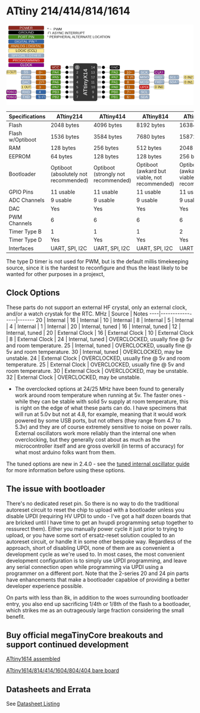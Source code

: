 # ATtiny 214/414/814/1614
![x14 Pin Mapping](ATtiny_x14.gif "Arduino Pin Mapping for ATtiny x14")

 Specifications |  ATtiny214 |  ATtiny414 |  ATtiny814  |    ATtiny1614
----------------|------------|------------|-------------|--------------
Flash           | 2048 bytes | 4096 bytes | 8192 bytes | 16384 bytes
Flash w/Optiboot| 1536 bytes | 3584 bytes | 7680 bytes | 15872 bytes
RAM             |  128 bytes |  256 bytes |  512 bytes |  2048 bytes
EEPROM          |   64 bytes |  128 bytes |  128 bytes |   256 bytes
Bootloader      | Optiboot (absolutely not recommended) | Optiboot (strongly not recommended)| Optiboot (awkard but viable, not recommended) | Optiboot (awkard but viable, not recommended)
GPIO Pins       |  11 usable |  11 usable |  11 usable |   11 usable
ADC Channels    |   9 usable |   9 usable |   9 usable |    9 usable
DAC             |        Yes |        Yes |        Yes |         Yes
PWM Channels    |          6 |          6 |          6 |           6
Timer Type B    |          1 |          1 |          1 |           2
Timer Type D    |        Yes |        Yes |        Yes |         Yes
Interfaces | UART, SPI, I2C | UART, SPI, I2C | UART, SPI, I2C | UART, SPI, I2C

The type D timer is not used for PWM, but is the default millis timekeeping source, since it is the hardest to reconfigure and thus the least likely to be wanted for other purposes in a projexct,

## Clock Options
These parts do not support an external HF crystal, only an external clock, and/or a watch crystak for the RTC.
 MHz | Source          | Notes
 ----|-----------------|-------
  20 | Internal        |
  16 | Internal        |
  10 | Internal        |
   8 | Internal        |
   5 | Internal        |
   4 | Internal        |
   1 | Internal        |
  20 | Internal, tuned |
  16 | Internal, tuned |
  12 | Internal, tuned |
  20 | External Clock  |
  16 | External Clock  |
  10 | External Clock  |
   8 | External Clock  |
  24 | Internal, tuned | OVERCLOCKED, usually fine @ 5v and room temperature.
  25 | Internal, tuned | OVERCLOCKED, usually fine @ 5v and room temperature.
  30 | Internal, tuned | OVERCLOCKED, may be unstable.
  24 | External Clock  | OVERCLOCKED, usually fine @ 5v and room temperature.
  25 | External Clock  | OVERCLOCKED, usually fine @ 5v and room temperature.
  30 | External Clock  | OVERCLOCKED, may be unstable.
  32 | External Clock  | OVERCLOCKED, may be unstable.

* The overclocked options at 24/25 MHz have been found to generally work around room temperature when running at 5v. The faster ones - while they can be stable with solid 5v supply at room temperature, this is right on the edge of what these parts can do. I have specimens that will run at 5.0v but not at 4.8, for example, meaning that it would work powered by some USB ports, but not others (they range from 4.7 to 5.3v) and they are of course extremely sensitive to noise on power rails. External oscillators work more reliably than the internal one when overclocking, but they generally cost about as much as the microcontroller itself and are gross overkill (in terms of accuracy) for what most arduino folks want from them.

The tuned options are new in 2.4.0 - see the [tuned internal oscillator guide](Tuning.md) for more information before using these options.

## The issue with bootloader
There's no dedicated reset pin. So there is no way to do the traditional autoreset circuit to reset the chip to upload with a bootloader unless you disable UPDI (requiring HV UPDI to undo - I've got a half dozen boards that are bricked until I have time to get an hvupdi programming setup together to ressurect them). Either you manually power cycle it just prior to trying to upload, or you have some sort of ersatz-reset solution coupled to an autoreset circuit, or handle it in some other bespoke way. Regardless of the approach, short of disabling UPDI, none of them are as convenient a development cycle as we're used to. In most cases, the most convenient development configuration is to simply use UPDI programming, and leave any serial connection open while programming via UPDI using a programmer on a different port. Note that the 2-series 20 and 24 pin parts have enhancements that make a bootloader capabloe of providing a better developer experience possible.

On parts with less than 8k, in addition to the woes surrounding bootloader entry, you also end up sacrificing 1/4th or 1/8th of the flash to a bootloader, which strikes me as an outrageously large fraction considering the small benefit.

## Buy official megaTinyCore breakouts and support continued development
[ATtiny1614 assembled](https://www.tindie.com/products/17598/)

[ATtiny1614/814/414/1604/804/404 bare board](https://www.tindie.com/products/17748/)

## Datasheets and Errata
See [Datasheet Listing](Datasheets.md)
